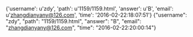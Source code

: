{'username': u'zdy', 'path': u'1159/1159.html', 'answer': u'B', 'email': u'zhangdianyany@126.com', 'time': '2016-02-22:18:07:51'}
{"username": "zdy", "path": "1159/1159.html", "answer": "B", "email": "zhangdianyany@126.com", "time": "2016-02-22:20:00:14"}